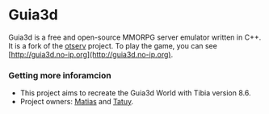 Guia3d
========

Guia3d is a free and open-source MMORPG server emulator written in C++. It is a fork of the [otserv](https://github.com/opentibia/server/tree/legacy-dev) project. To play the game, you can see [http://guia3d.no-ip.org](http://guia3d.no-ip.org).

### Getting more inforamcion

* This project aims to recreate the Guia3d World with Tibia version 8.6.
* Project owners: [Matias](elpampeer_launion@hotmail.com) and [Tatuy](mailto:uatibia@gmail.com).
